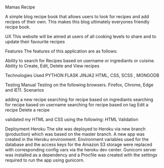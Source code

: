 Mamas Recipe 

A simple blog recipe book that allows users to look for recipes and add recipes of their own.
This makes this blog ultimately everyones friendly recipe book.

UX 
This website will be aimed at users of all cooking levels to share and to update their favourite recipes

Features
The features of this application are as follows:

Ability to search for Recipes based on username or ingrediants or cuisine.
Ability to Create, Edit, Delete and View recipes

Technologies Used
PYTHON FLASK JINJA2 HTML, CSS, SCSS , MONGODB

Testing
Manual Testing on the following browsers. Firefox, Chrome, Edge and IE11. Scenarios

adding a new recipe
searching for recipe based on ingrediants
searching for recipe based on username
searching for recipe based on tag
Edit a recipe
Delete a recipe

validated my HTML and CSS using the following:
HTML Validation

Deployment
Heroku
The site was deployed to Heroku via new branch (production) which was based on the master branch. 
A new app was created in the Heroku environment. Environment variables used for the database and the access keys for the Amazon S3 storage were replaced with corresponding config vars via the heroku dev center. 
Gunicorn server was installed as a dependency and a Procfile was created with the settings required to run the app using gunicorn.